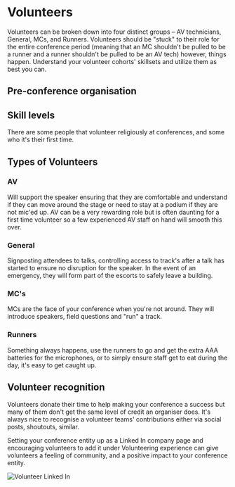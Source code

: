 # Volunteers

Volunteers can be broken down into four distinct groups – AV technicians, General, MCs, and Runners. Volunteers should be "stuck" to their role for the entire conference period (meaning that an MC shouldn't be pulled to be a runner and a runner shouldn't be pulled to be an AV tech) however, things happen. Understand your volunteer cohorts' skillsets and utilize them as best you can.

## Pre-conference organisation

## Skill levels

There are some people that volunteer religiously at conferences, and some who it's their first time. 

## Types of Volunteers

### AV

Will support the speaker ensuring that they are comfortable and understand if they can move around the stage or need to stay at a podium if they are not mic'ed up. AV can be a very rewarding role but is often daunting for a first time volunteer so a few experienced AV staff on hand will smooth this over.

### General

Signposting attendees to talks, controlling access to track's after a talk has started to ensure no disruption for the speaker. In the event of an emergency, they will form part of the escorts to safely leave a building.

### MC's

MCs are the face of your conference when you're not around. They will introduce speakers, field questions and "run" a track.

### Runners

Something always happens, use the runners to go and get the extra AAA batteries for the microphones, or to simply ensure staff get to eat during the day, it's easy to get caught up.


## Volunteer recognition

Volunteers donate their time to help making your conference a success but many of them don't get the same level of credit an organiser does. It's always nice to recognise a volunteer teams' contributions either via social posts, shoutouts, similar.

Setting your conference entity up as a Linked In company page and encouraging volunteers to add it under Volunteering experience can give volunteers a feeling of community, and a positive impact to your conference entity.

![Volunteer Linked In](/assets/volunteer-experience.png)
